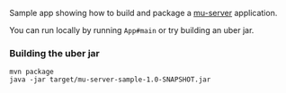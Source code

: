 Sample app showing how to build and package a [mu-server](https://github.com/3redronin/mu-server) application.

You can run locally by running `App#main` or try building an uber jar.

### Building the uber jar

    mvn package
    java -jar target/mu-server-sample-1.0-SNAPSHOT.jar